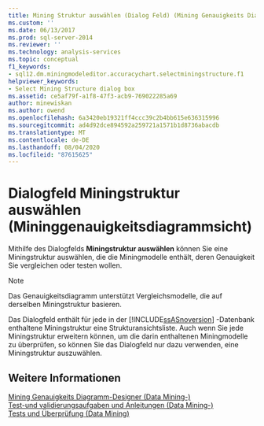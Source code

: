 ```yaml
---
title: Mining Struktur auswählen (Dialog Feld) (Mining Genauigkeits Diagramm-Sicht) | Microsoft-Dokumentation
ms.custom: ''
ms.date: 06/13/2017
ms.prod: sql-server-2014
ms.reviewer: ''
ms.technology: analysis-services
ms.topic: conceptual
f1_keywords:
- sql12.dm.miningmodeleditor.accuracychart.selectminingstructure.f1
helpviewer_keywords:
- Select Mining Structure dialog box
ms.assetid: ce5af79f-a1f8-47f3-acb9-769022285a69
author: minewiskan
ms.author: owend
ms.openlocfilehash: 6a3420eb19321ff4ccc39c2b4bb615e636315996
ms.sourcegitcommit: ad4d92dce894592a259721a1571b1d8736abacdb
ms.translationtype: MT
ms.contentlocale: de-DE
ms.lasthandoff: 08/04/2020
ms.locfileid: "87615625"
---
```

# <a name="select-mining-structure-dialog-box-mining-accuracy-chart-view"></a>Dialogfeld Miningstruktur auswählen (Mininggenauigkeitsdiagrammsicht)
  Mithilfe des Dialogfelds **Miningstruktur auswählen** können Sie eine Miningstruktur auswählen, die die Miningmodelle enthält, deren Genauigkeit Sie vergleichen oder testen wollen.  
  
> [!NOTE]  
>  Das Genauigkeitsdiagramm unterstützt Vergleichsmodelle, die auf derselben Miningstruktur basieren.  
  
 Das Dialogfeld enthält für jede in der [!INCLUDE[ssASnoversion](../includes/ssasnoversion-md.md)] -Datenbank enthaltene Miningstruktur eine Strukturansichtsliste. Auch wenn Sie jede Miningstruktur erweitern können, um die darin enthaltenen Miningmodelle zu überprüfen, so können Sie das Dialogfeld nur dazu verwenden, eine Miningstruktur auszuwählen.  
  
## <a name="see-also"></a>Weitere Informationen  
 [Mining Genauigkeits Diagramm-Designer &#40;Data Mining-&#41;](mining-accuracy-chart-designer-data-mining.md)   
 [Test-und validierungsaufgaben und Anleitungen &#40;Data Mining-&#41;](data-mining/testing-and-validation-tasks-and-how-tos-data-mining.md)   
 [Tests und Überprüfung &#40;Data Mining&#41;](data-mining/testing-and-validation-data-mining.md)  
  
  
